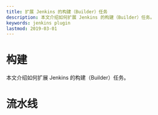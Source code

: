 ```yaml
---
title: 扩展 Jenkins 的构建（Builder）任务
description: 本文介绍如何扩展 Jenkins 的构建（Builder）任务。
keywords: jenkins plugin
lastmod: 2019-03-01
---
```


# 构建

本文介绍如何扩展 Jenkins 的构建（Builder）任务。

# 流水线